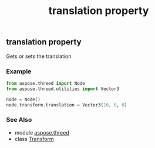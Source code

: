 ﻿---
title: translation property
second_title: Aspose.3D for Python via .NET API References
description: 
type: docs
weight: 270
url: /python-net/aspose.threed/transform/translation/
is_root: false
---

## translation property


Gets or sets the translation

### Example 


```python
from aspose.threed import Node
from aspose.threed.utilities import Vector3

node = Node()
node.transform.translation = Vector3(10, 0, 0)

```

### See Also
* module [aspose.threed](../../)
* class [Transform](/3d/python-net/aspose.threed/transform)

